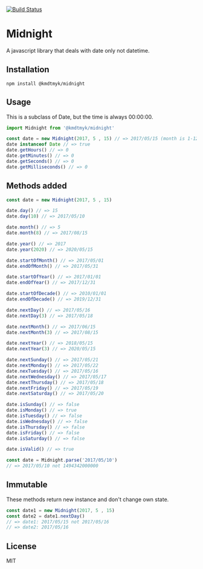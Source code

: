 [![Build Status](https://travis-ci.org/kmdtmyk/midnight.js.svg?branch=master)](https://travis-ci.org/kmdtmyk/midnight.js)

# Midnight

A javascript library that deals with date only not datetime.

## Installation

```
npm install @kmdtmyk/midnight
```

## Usage

This is a subclass of Date, but the time is always 00:00:00.

```javascript
import Midnight from '@kmdtmyk/midnight'

const date = new Midnight(2017, 5 , 15) // => 2017/05/15 (month is 1-12 not 0-11)
date instanceof Date // => true
date.getHours() // => 0
date.getMinutes() // => 0
date.getSeconds() // => 0
date.getMilliseconds() // => 0
```

## Methods added

```javascript
const date = new Midnight(2017, 5 , 15)

date.day() // => 15
date.day(10) // => 2017/05/10

date.month() // => 5
date.month(8) // => 2017/08/15

date.year() // => 2017
date.year(2020) // => 2020/05/15

date.startOfMonth() // => 2017/05/01
date.endOfMonth() // => 2017/05/31

date.startOfYear() // => 2017/01/01
date.endOfYear() // => 2017/12/31

date.startOfDecade() // => 2010/01/01
date.endOfDecade() // => 2019/12/31

date.nextDay() // => 2017/05/16
date.nextDay(3) // => 2017/05/18

date.nextMonth() // => 2017/06/15
date.nextMonth(3) // => 2017/08/15

date.nextYear() // => 2018/05/15
date.nextYear(3) // => 2020/05/15

date.nextSunday() // => 2017/05/21
date.nextMonday() // => 2017/05/22
date.nexTuesday() // => 2017/05/16
date.nextWednesday() // => 2017/05/17
date.nextThursday() // => 2017/05/18
date.nextFriday() // => 2017/05/19
date.nextSaturday() // => 2017/05/20

date.isSunday() // => false
date.isMonday() // => true
date.isTuesday() // => false
date.isWednesday() // => false
date.isThursday() // => false
date.isFriday() // => false
date.isSaturday() // => false

date.isValid() // => true
```

```javascript
const date = Midnight.parse('2017/05/10')
// => 2017/05/10 not 1494342000000
```

## Immutable

These methods return new instance and don't change own state.

```javascript
const date1 = new Midnight(2017, 5 , 15)
const date2 = date1.nextDay()
// => date1: 2017/05/15 not 2017/05/16
// => date2: 2017/05/16
```

## License

MIT
